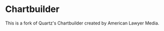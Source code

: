 Chartbuilder
============
This is a fork of Quartz's Chartbuilder created by American Lawyer Media.
